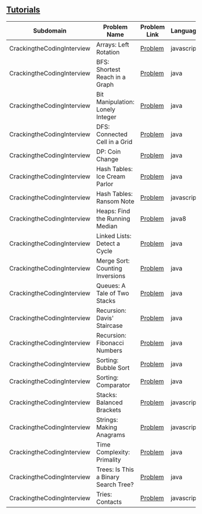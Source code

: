 ## [Tutorials](https://www.hackerrank.com/domains/tutorials)

|Subdomain|Problem Name|Problem Link|Language|Solution Link|
---|---|---|---|---
|CrackingtheCodingInterview|Arrays: Left Rotation|[Problem](https://www.hackerrank.com/challenges/ctci-array-left-rotation/problem)|javascript|[Solution](CrackingtheCodingInterview/ctci-array-left-rotation.js)|
|CrackingtheCodingInterview|BFS: Shortest Reach in a Graph|[Problem](https://www.hackerrank.com/challenges/ctci-bfs-shortest-reach/problem)|java|[Solution](CrackingtheCodingInterview/BFS:ShortestReachinaGraph.java)|
|CrackingtheCodingInterview|Bit Manipulation: Lonely Integer|[Problem](https://www.hackerrank.com/challenges/ctci-lonely-integer/problem)|java|[Solution](CrackingtheCodingInterview/BitManipulation:LonelyInteger.java)|
|CrackingtheCodingInterview|DFS: Connected Cell in a Grid|[Problem](https://www.hackerrank.com/challenges/ctci-connected-cell-in-a-grid/problem)|java|[Solution](CrackingtheCodingInterview/DFS:ConnectedCellinaGrid.java)|
|CrackingtheCodingInterview|DP: Coin Change|[Problem](https://www.hackerrank.com/challenges/ctci-coin-change/problem)|java|[Solution](CrackingtheCodingInterview/DP:CoinChange.java)|
|CrackingtheCodingInterview|Hash Tables: Ice Cream Parlor|[Problem](https://www.hackerrank.com/challenges/ctci-ice-cream-parlor/problem)|java|[Solution](CrackingtheCodingInterview/HashTables:IceCreamParlor.java)|
|CrackingtheCodingInterview|Hash Tables: Ransom Note|[Problem](https://www.hackerrank.com/challenges/ctci-ransom-note/problem)|javascript|[Solution](CrackingtheCodingInterview/ctci-ransom-note.js)|
|CrackingtheCodingInterview|Heaps: Find the Running Median|[Problem](https://www.hackerrank.com/challenges/ctci-find-the-running-median/problem)|java8|[Solution](CrackingtheCodingInterview/Heaps:FindtheRunningMedian.java)|
|CrackingtheCodingInterview|Linked Lists: Detect a Cycle|[Problem](https://www.hackerrank.com/challenges/ctci-linked-list-cycle/problem)|java|[Solution](CrackingtheCodingInterview/LinkedLists:DetectaCycle.java)|
|CrackingtheCodingInterview|Merge Sort: Counting Inversions|[Problem](https://www.hackerrank.com/challenges/ctci-merge-sort/problem)|java|[Solution](CrackingtheCodingInterview/MergeSort:CountingInversions.java)|
|CrackingtheCodingInterview|Queues: A Tale of Two Stacks|[Problem](https://www.hackerrank.com/challenges/ctci-queue-using-two-stacks/problem)|java|[Solution](CrackingtheCodingInterview/Queues:ATaleofTwoStacks.java)|
|CrackingtheCodingInterview|Recursion: Davis' Staircase|[Problem](https://www.hackerrank.com/challenges/ctci-recursive-staircase/problem)|java|[Solution](CrackingtheCodingInterview/Recursion:Davis'Staircase.java)|
|CrackingtheCodingInterview|Recursion: Fibonacci Numbers|[Problem](https://www.hackerrank.com/challenges/ctci-fibonacci-numbers/problem)|java|[Solution](CrackingtheCodingInterview/Recursion:FibonacciNumbers.java)|
|CrackingtheCodingInterview|Sorting: Bubble Sort|[Problem](https://www.hackerrank.com/challenges/ctci-bubble-sort/problem)|java|[Solution](CrackingtheCodingInterview/Sorting:BubbleSort.java)|
|CrackingtheCodingInterview|Sorting: Comparator|[Problem](https://www.hackerrank.com/challenges/ctci-comparator-sorting/problem)|java|[Solution](CrackingtheCodingInterview/Sorting:Comparator.java)|
|CrackingtheCodingInterview|Stacks: Balanced Brackets|[Problem](https://www.hackerrank.com/challenges/ctci-balanced-brackets/problem)|javascript|[Solution](CrackingtheCodingInterview/ctci-balanced-brackets.js)|
|CrackingtheCodingInterview|Strings: Making Anagrams|[Problem](https://www.hackerrank.com/challenges/ctci-making-anagrams/problem)|javascript|[Solution](CrackingtheCodingInterview/ctci-making-anagrams.js)|
|CrackingtheCodingInterview|Time Complexity: Primality|[Problem](https://www.hackerrank.com/challenges/ctci-big-o/problem)|java|[Solution](CrackingtheCodingInterview/TimeComplexity:Primality.java)|
|CrackingtheCodingInterview|Trees: Is This a Binary Search Tree?|[Problem](https://www.hackerrank.com/challenges/ctci-is-binary-search-tree/problem)|java|[Solution](CrackingtheCodingInterview/Trees:IsThisaBinarySearchTree?.java)|
|CrackingtheCodingInterview|Tries: Contacts|[Problem](https://www.hackerrank.com/challenges/ctci-contacts/problem)|javascript|[Solution](CrackingtheCodingInterview/ctci-contacts.js)|

